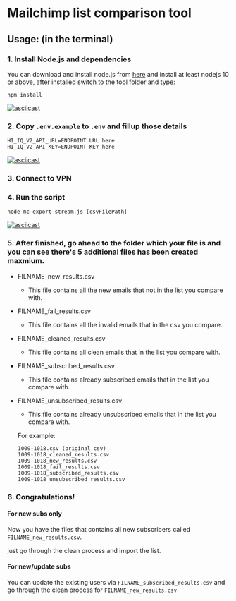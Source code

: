 # Mailchimp list comparison tool

## Usage: (in the terminal)

### 1. Install Node.js and dependencies
    
  You can download and install node.js from [here](https://nodejs.org/en/download/) and install at least nodejs 10 or above, after installed switch to the tool folder and type:

  ```
  npm install
  ```

  [![asciicast](https://asciinema.org/a/pTsvZsX5I47ufv0ylhzGTXK9l.svg)](https://asciinema.org/a/pTsvZsX5I47ufv0ylhzGTXK9l)

### 2. Copy `.env.example` to `.env` and fillup those details

  ```
  HI_IQ_V2_API_URL=ENDPOINT URL here
  HI_IQ_V2_API_KEY=ENDPOINT KEY here
  ```

  [![asciicast](https://asciinema.org/a/pOxxtIEHeqvNqo1I5lMK3Um8V.svg)](https://asciinema.org/a/pOxxtIEHeqvNqo1I5lMK3Um8V)

### 3. Connect to VPN

### 4. Run the script

  ```
  node mc-export-stream.js [csvFilePath]
  ```

  [![asciicast](https://asciinema.org/a/zV3JiG58Mh3E1Rlvn67qqPsF6.svg)](https://asciinema.org/a/zV3JiG58Mh3E1Rlvn67qqPsF6)

### 5. After finished, go ahead to the folder which your file is and you can see there's 5 additional files has been created maxmium.

  - FILNAME_new_results.csv
    - This file contains all the new emails that not in the list you compare with.
  - FILNAME_fail_results.csv
    - This file contains all the invalid emails that in the csv you compare.
  - FILNAME_cleaned_results.csv
    - This file contains all clean emails that in the list you compare with.
  - FILNAME_subscribed_results.csv
    - This file contains already subscribed emails that in the list you compare with.
  - FILNAME_unsubscribed_results.csv
    - This file contains already unsubscribed emails that in the list you compare with.
  
    For example: 
    ```
    1009-1018.csv (original csv)
    1009-1018_cleaned_results.csv
    1009-1018_new_results.csv
    1009-1018_fail_results.csv
    1009-1018_subscribed_results.csv
    1009-1018_unsubscribed_results.csv
    ```

### 6. Congratulations!

  #### For new subs only
  Now you have the files that contains all new subscribers called `FILNAME_new_results.csv`.
  
  just go through the clean process and import the list.


  #### For new/update subs
  You can update the existing users via `FILNAME_subscribed_results.csv` and go through the clean process for `FILNAME_new_results.csv`

  